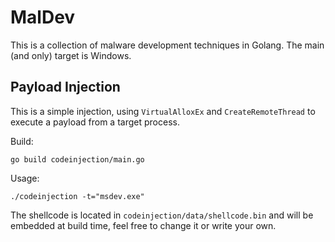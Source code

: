 # MalDev

This is a collection of malware development techniques in Golang.
The main (and only) target is Windows.

## Payload Injection

This is a simple injection, using `VirtualAlloxEx` and `CreateRemoteThread` to execute a payload from a target process.

Build:

`go build codeinjection/main.go` 

Usage:

`./codeinjection -t="msdev.exe"`

The shellcode is located in `codeinjection/data/shellcode.bin` and will be embedded at build time, feel free to change it or write your own.

